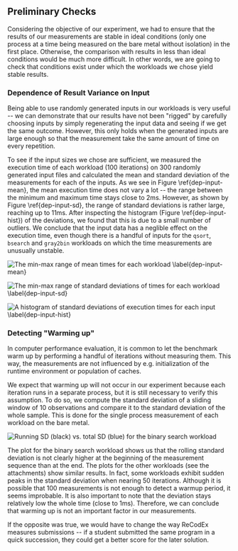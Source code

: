 ## Preliminary Checks

Considering the objective of our experiment, we had to ensure that the results 
of our measurements are stable in ideal conditions (only one process at a time 
being measured on the bare metal without isolation) in the first place. 
Otherwise, the comparison with results in less than ideal conditions would be 
much more difficult. In other words, we are going to check that conditions exist 
under which the workloads we chose yield stable results.

### Dependence of Result Variance on Input

Being able to use randomly generated inputs in our workloads is very useful -- 
we can demonstrate that our results have not been "rigged" by carefully choosing 
inputs by simply regenerating the input data and seeing if we get the same 
outcome. However, this only holds when the generated inputs are large enough so 
that the measurement take the same amount of time on every repetition.

To see if the input sizes we chose are sufficient, we measured the execution 
time of each workload (100 iterations) on 300 randomly generated input files and 
calculated the mean and standard deviation of the measurements for each of the 
inputs. As we see in Figure \ref{dep-input-mean}, the mean execution time does 
not vary a lot -- the range between the minimum and maximum time stays close to 
2ms. However, as shown by Figure \ref{dep-input-sd}, the range of standard 
deviations is rather large, reaching up to 11ms. After inspecting the histogram 
(Figure \ref{dep-input-hist}) of the deviations, we found that this is due to a 
small number of outliers. We conclude that the input data has a neglible effect 
on the execution time, even though there is a handful of inputs for the `qsort`, 
`bsearch` and `gray2bin` workloads on which the time measurements are unusually 
unstable.

![The min-max range of mean times for each workload 
\label{dep-input-mean}](img/stability/dependence-on-input-means.png)

![The min-max range of standard deviations of times for each workload 
\label{dep-input-sd}](img/stability/dependence-on-input-sds.png)

![A histogram of standard deviations of execution times for each input 
\label{dep-input-hist}](img/stability/dependence-on-input-sds-histogram.png)

### Detecting "Warming up"

In computer performance evaluation, it is common to let the benchmark warm up by 
performing a handful of iterations without measuring them. This way, the 
measurements are not influenced by e.g. initialization of the runtime 
environment or population of caches.

We expect that warming up will not occur in our experiment because each 
iteration runs in a separate process, but it is still necessary to verify this 
assumption. To do so, we compute the standard deviation of a sliding window of 
10 observations and compare it to the standard deviation of the whole sample. 
This is done for the single process measurement of each workload on the bare 
metal.

![Running SD (black) vs. total SD (blue) for the binary search 
workload](img/stability/warmup-bsearch.png)

The plot for the binary search workload shows us that the rolling standard 
deviation is not clearly higher at the beginning of the measurement sequence 
than at the end. The plots for the other workloads (see the attachments) show 
similar results. In fact, some workloads exhibit sudden peaks in the standard 
deviation when nearing 50 iterations. Although it is possible that 100 
measurements is not enough to detect a warmup period, it seems improbable. It is 
also important to note that the deviation stays relatively low the whole time 
(close to 1ms). Therefore, we can conclude that warming up is not an important 
factor in our measurements.

If the opposite was true, we would have to change the way ReCodEx measures 
submissions -- if a student submitted the same program in a quick succession, 
they could get a better score for the later solution.
